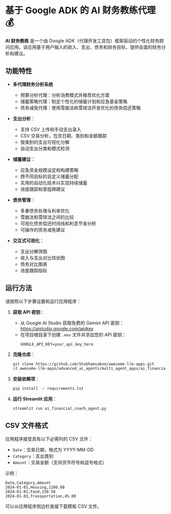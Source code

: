 # 基于 Google ADK 的 AI 财务教练代理 💰

**AI 财务教练** 是一个由 Google ADK（代理开发工具包）框架驱动的个性化财务顾问应用。该应用基于用户输入的收入、支出、债务和财务目标，提供全面的财务分析和建议。

## 功能特性

- **多代理财务分析系统**
    - 预算分析代理：分析消费模式并推荐优化方案
    - 储蓄策略代理：制定个性化的储蓄计划和应急基金策略
    - 债务减免代理：使用雪崩法和雪球法开发优化的债务偿还策略

- **支出分析**：
  - 支持 CSV 上传和手动支出录入
  - CSV 交易分析，包含日期、类别和金额跟踪
  - 按类别的支出可视化分解
  - 自动支出分类和模式检测

- **储蓄建议**：
  - 应急资金规模设定和构建策略
  - 跨不同目标的自定义储蓄分配
  - 实用的自动化技术以实现持续储蓄
  - 进度跟踪和里程碑建议

- **债务管理**：
  - 多重债务处理与利率优化
  - 雪崩法和雪球法之间的比较
  - 可视化债务偿还时间线和利息节省分析
  - 可操作的债务减免建议

- **交互式可视化**：
  - 支出分解饼图
  - 收入与支出对比柱状图
  - 债务对比图表
  - 进度跟踪指标


## 运行方法

请按照以下步骤设置和运行应用程序：

1. **获取 API 密钥**：
   - 从 Google AI Studio 获取免费的 Gemini API 密钥：https://aistudio.google.com/apikey
   - 在项目根目录下创建 `.env` 文件并添加您的 API 密钥：
     ```
     GOOGLE_API_KEY=your_api_key_here
     ```

2. **克隆仓库**：
   ```bash
   git clone https://github.com/Shubhamsaboo/awesome-llm-apps.git
   cd awesome-llm-apps/advanced_ai_agents/multi_agent_apps/ai_financial_coach_agent/
   ```

3. **安装依赖项**：
   ```bash
   pip install -r requirements.txt
   ```

4. **运行 Streamlit 应用**：
   ```bash
   streamlit run ai_financial_coach_agent.py
   ```

## CSV 文件格式

应用程序接受具有以下必需列的 CSV 文件：
- `Date`：交易日期，格式为 YYYY-MM-DD
- `Category`：支出类别
- `Amount`：交易金额（支持货币符号和逗号格式）

示例：
```csv
Date,Category,Amount
2024-01-01,Housing,1200.00
2024-01-02,Food,150.50
2024-01-03,Transportation,45.00
```

可以从应用程序侧边栏直接下载模板 CSV 文件。